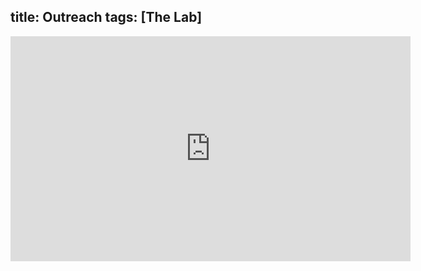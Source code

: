 title: Outreach
tags: [The Lab]
---

<iframe width="640" height="360" src="http://www.youtube.com/embed/N7xX99cK0lU?feature=player_detailpage" frameborder="0" allowfullscreen></iframe>
